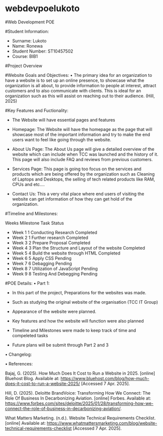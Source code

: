 # webdevpoelukoto

#Web Development POE

#Student Information:
- Surname: Lukoto
- Name: Ronewa
- Student Number: ST10457502
- Course: BIB1

#Project Overview

#Website Goals and Objectives:
•	The primary idea for an organization to have a website is to set up an online presence, to showcase what the organization is all about, to provide information to people at interest, attract customers and to also communicate with clients. This is ideal for an organization such as this will assist on reaching out to their audience.
(Hill, 2025)

#Key Features and Fuctionality:
-	The Website will have essential pages and features

-	Homepage: The Website will have the homepage as the page that will showcase most of the important information and try to make the end users want to feel like going through the website.
- About Us Page: The About Us page will give a detailed overview of the website which can include when TCC was launched and the history of it. This page will also include FAQ and reviews from previous customers.
- Services Page: This page is going too focus on the services and products which are being offered by the organization such as Cleaning of Laptops and Desktops, the selling of tech related products like RAM, CPUs and etc.…
- Contact Us: This a very vital place where end users of visiting the website can get information of how they can get hold of the organization.

#Timeline and Milestones:

Weeks	Milestone	Task	Status
- Week 1	1	Conducting Research	Completed
- Week 2	1	Further research 	Completed
- Week 3	2	Prepare Proposal	Completed
- Week 4	3	Plan the Structure and Layout of the website	Completed
- Week 5	4	Build the website through HTML	Completed
- Week 6	5	Apply CSS	Pending
- Week 7	6	Debagging	Pending
- Week 8	7	Utilization of JavaScript	Pending
- Week 9	8	Testing And Debegging	Pending

#POE Details:
• Part 1:
- In this part of the project, Preparations for the websites was made.
- Such as studying the original website of the organisation (TCC IT Group)
- Appearance of the website were planned.
- Key features and how the website will function were also planned
- Timeline and Milestones were made to keep track of time and compeleted tasks

- Future plans will be submit through Part 2 and 3

• Changelog:

• References: 

Bajaj, G. (2025). How Much Does It Cost to Run a Website in 2025. [online] Bluehost Blog. Available at: https://www.bluehost.com/blog/how-much-does-it-cost-to-run-a-website-2025/ [Accessed 7 Apr. 2025].

Hill, D. (2025). Deloitte BrandVoice: Transforming How We Connect: The Role Of Business In Decarbonizing Aviation. [online] Forbes. Available at: https://www.forbes.com/sites/deloitte/2025/01/28/transforming-how-we-connect-the-role-of-business-in-decarbonizing-aviation/.

What Matters Marketing. (n.d.). Website Technical Requirements Checklist. [online] Available at: https://www.whatmattersmarketing.com/blog/website-technical-requirements-checklist [Accessed 7 Apr. 2025].
